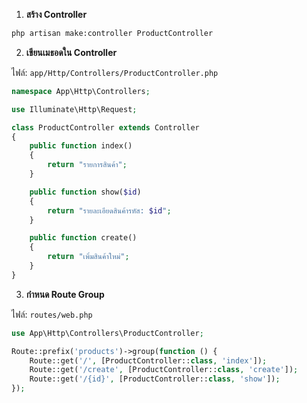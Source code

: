 1. **สร้าง Controller**
```bash
php artisan make:controller ProductController
```

2. **เขียนเมธอดใน Controller**

ไฟล์: `app/Http/Controllers/ProductController.php`

```php
namespace App\Http\Controllers;

use Illuminate\Http\Request;

class ProductController extends Controller
{
    public function index()
    {
        return "รายการสินค้า";
    }

    public function show($id)
    {
        return "รายละเอียดสินค้ารหัส: $id";
    }

    public function create()
    {
        return "เพิ่มสินค้าใหม่";
    }
}
```

3. **กำหนด Route Group**

ไฟล์: `routes/web.php`

```php
use App\Http\Controllers\ProductController;

Route::prefix('products')->group(function () {
    Route::get('/', [ProductController::class, 'index']);
    Route::get('/create', [ProductController::class, 'create']);
    Route::get('/{id}', [ProductController::class, 'show']);
});
```